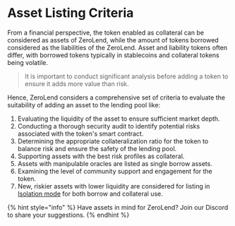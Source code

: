# Asset Listing Criteria

From a financial perspective, the token enabled as collateral can be considered as assets of ZeroLend, while the amount of tokens borrowed considered as the liabilities of the ZeroLend. Asset and liability tokens often differ, with borrowed tokens typically in stablecoins and collateral tokens being volatile.

> It is important to conduct significant analysis before adding a token to ensure it adds more value than risk.

Hence, ZeroLend considers a comprehensive set of criteria to evaluate the suitability of adding an asset to the lending pool like:&#x20;

1. Evaluating the liquidity of the asset to ensure sufficient market depth.
2. Conducting a thorough security audit to identify potential risks associated with the token's smart contract.
3. Determining the appropriate collateralization ratio for the token to balance risk and ensure the safety of the lending pool.
4. Supporting assets with the best risk profiles as collateral.
5. Assets with manipulable oracles are listed as single borrow assets.
6. Examining the level of community support and engagement for the token.
7. New, riskier assets with lower liquidity are considered for listing in [Isolation mode](https://app.gitbook.com/o/Akzp3BDVzd6MoCyLbMoK/s/i9DDwWcSwiiTEJZZlm8R/\~/changes/126/features/decentralised-lending/capital-efficiency/isolation-mode) for both borrow and collateral use.

{% hint style="info" %}
Have assets in mind for ZeroLend? Join our Discord to share your suggestions.&#x20;
{% endhint %}
